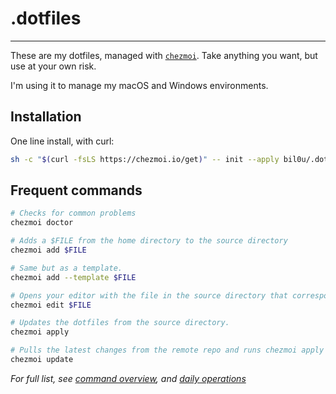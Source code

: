 # .dotfiles

---

These are my dotfiles, managed with [`chezmoi`](https://github.com/twpayne/chezmoi). Take anything you want, but use at your own risk.

I'm using it to manage my macOS and Windows environments.

## Installation

One line install, with curl:

```sh
sh -c "$(curl -fsLS https://chezmoi.io/get)" -- init --apply bil0u/.dotfiles
```

## Frequent commands

```sh
# Checks for common problems
chezmoi doctor

# Adds a $FILE from the home directory to the source directory
chezmoi add $FILE

# Same but as a template.
chezmoi add --template $FILE

# Opens your editor with the file in the source directory that corresponds to $FILE
chezmoi edit $FILE

# Updates the dotfiles from the source directory.
chezmoi apply

# Pulls the latest changes from the remote repo and runs chezmoi apply
chezmoi update
```

_For full list, see [command overview](https://www.chezmoi.io/user-guide/command-overview), and [daily operations](https://www.chezmoi.io/user-guide/daily-operations/)_
